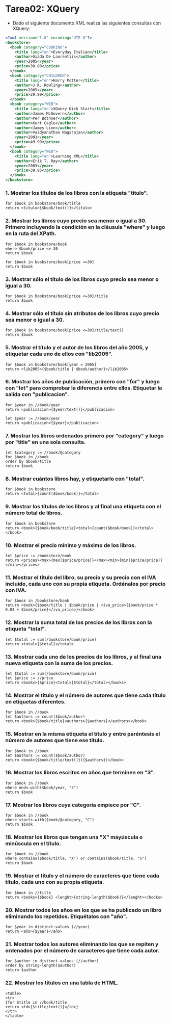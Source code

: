 <div aling="justify">
  
# Tarea02: XQuery

- Dado el siguiente documento XML realiza las siguientes consultas con XQuery:

```xml
<?xml version="1.0" encoding="UTF-8"?>
<bookstore>
  <book category="COOKING">
    <title lang="en">Everyday Italian</title>
    <author>Giada De Laurentiis</author>
    <year>2005</year>
    <price>30.00</price>
  </book>
  <book category="CHILDREN">
    <title lang="en">Harry Potter</title>
    <author>J K. Rowling</author>
    <year>2005</year>
    <price>29.99</price>
  </book>
  <book category="WEB">
    <title lang="en">XQuery Kick Start</title>
    <author>James McGovern</author>
    <author>Per Bothner</author>
    <author>Kurt Cagle</author>
    <author>James Linn</author>
    <author>Vaidyanathan Nagarajan</author>
    <year>2003</year>
    <price>49.99</price>
  </book>
  <book category="WEB">
    <title lang="en">Learning XML</title>
    <author>Erik T. Ray</author>
    <year>2003</year>
    <price>39.95</price>
  </book>
</bookstore> 
```
### 1.	Mostrar los títulos de los libros con la etiqueta "titulo".
```
for $book in bookstore/book/title
return <titulo>{$book/text()}</titulo>
```
### 2.	Mostrar los libros cuyo precio sea menor o igual a 30. Primero incluyendo la condición en la cláusula "where" y luego en la ruta del XPath.
```
for $book in bookstore/book
where $book/price <= 30
return $book

for $book in bookstore/book[price <=30]
return $book
```
### 3.	Mostrar sólo el título de los libros cuyo precio sea menor o igual a 30.
```
for $book in bookstore/book[price <=30]/title
return $book
```
### 4.	Mostrar sólo el título sin atributos de los libros cuyo precio sea menor o igual a 30.
```
for $book in bookstore/book[price <=30]/title/text()
return $book
```
### 5.	Mostrar el título y el autor de los libros del año 2005, y etiquetar cada uno de ellos con "lib2005".
```
for $book in bookstore/book[year = 2005]
return <lib2005>{$book/title | $book/author}</lib2005>
```
### 6.	Mostrar los años de publicación, primero con "for" y luego con "let" para comprobar la diferencia entre ellos. Etiquetar la salida con "publicacion".
```
for $year in //book/year
return <publicacion>{$year/text()}</publicacion>

let $year := //book/year
return <publicacion>{$year}</publicacion>
```
### 7.	Mostrar los libros ordenados primero por "category" y luego por "title" en una sola consulta.
```
let $category := //book/@category
for $book in //book
order by $book/title
return $book
```
### 8.	Mostrar cuántos libros hay, y etiquetarlo con "total".
```
for $book in bookstore
return <total>{count($book/book)}</total>
```
### 9.	Mostrar los títulos de los libros y al final una etiqueta con el número total de libros.
```
for $book in bookstore
return <book>{$book/book/title}<total>{count($book/book)}</total></book>
```
### 10.	Mostrar el precio mínimo y máximo de los libros.
```
let $price := /bookstore/book
return <prices><max>{max($price/price)}</max><min>{min($price/price)}</min></prices>
```
### 11.	Mostrar el título del libro, su precio y su precio con el IVA incluido, cada uno con su propia etiqueta. Ordénalos por precio con IVA.
```
for $book in /bookstore/book
return <book>{$book/title | $book/price | <iva_price>{$book/price * 0.04 + $book/price}</iva_price>}</book>
```
### 12.	Mostrar la suma total de los precios de los libros con la etiqueta "total".
```
let $total := sum(/bookstore/book/price)
return <total>{$total}</total>
```
### 13.	Mostrar cada uno de los precios de los libros, y al final una nueva etiqueta con la suma de los precios.
```
let $total := sum(/bookstore/book/price)
let $price := //price
return <books>{$price}<total>{$total}</total></books>
```
### 14.	Mostrar el título y el número de autores que tiene cada título en etiquetas diferentes.
```
for $book in //book
let $authors := count($book/author)
return <book>{$book/title}<authors>{$authors}</authors></book>
```
### 15.	Mostrar en la misma etiqueta el título y entre paréntesis el número de autores que tiene ese título.
```
for $book in //book
let $authors := count($book/author)
return <book>{$book/title/text()}({$authors})</book>
```
### 16.	Mostrar los libros escritos en años que terminen en "3".
```
for $book in //book
where ends-with($book/year, "3")
return $book
```
### 17.	Mostrar los libros cuya categoría empiece por "C".
```
for $book in //book
where starts-with($book/@category, "C")
return $book
```
### 18.	Mostrar los libros que tengan una "X" mayúscula o minúscula en el título.
```
for $book in //book
where contains($book/title, "X") or contains($book/title, "x")
return $book
```
### 19.	Mostrar el título y el número de caracteres que tiene cada título, cada uno con su propia etiqueta.
```
for $book in //title
return <books>{$book} <lenght>{string-length($book)}</lenght></books>
```
### 20.	Mostrar todos los años en los que se ha publicado un libro eliminando los repetidos. Etiquétalos con "año".
```
for $year in distinct-values (//year)
return <año>{$year}</año>
```
### 21.	Mostrar todos los autores eliminando los que se repiten y ordenados por el número de caracteres que tiene cada autor.
```
for $author in distinct-values (//author)
order by string-length($author)
return $author
```
### 22.	Mostrar los títulos en una tabla de HTML.
```
<table>
<tr>
{for $title in //book/title
return <td>{$title/text()}</td>}
</tr>
</table>
```

</div>
